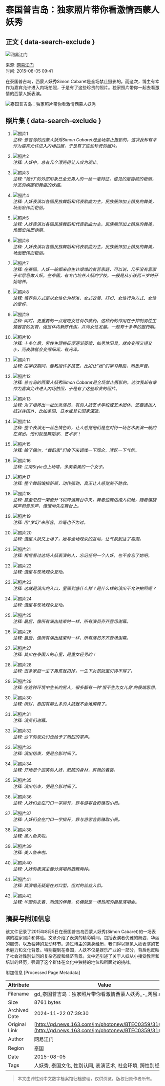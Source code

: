 # 泰国普吉岛：独家照片带你看激情西蒙人妖秀

## 正文 { data-search-exclude }


![网易江门](http://img1.cache.netease.com/hebei/2014/3/21/201403211558298550d.png)

来源: [网易江门](http://jm.news.163.com/)  
时间: 2015-08-05 09:41  

在泰国普吉岛，西蒙人妖秀Simon Cabaret是全场禁止摄影的。而这次，博主有幸作为嘉宾允许进入内场拍照，于是有了这些珍贵的照片。独家照片带你一起去看激情的西蒙人妖表演。

![泰国普吉岛：独家照片带你看激情西蒙人妖秀](http://img3.cache.netease.com/photo/0359/2015-08-05/B08CNDB1BTEC0359.jpg)

## 照片集 { data-search-exclude }

1. ![照片1](http://img3.cache.netease.com/photo/0359/2015-08-05/B08CNDB1BTEC0359.jpg)  
   *注释: 普吉岛的西蒙人妖秀Simon Cabaret是全场禁止摄影的，这次我却有幸作为嘉宾允许进入内场拍照，于是有了这些珍贵的照片。*
   
2. ![照片2](http://img3.cache.netease.com/photo/0359/2015-08-05/B08CNCMEBTEC0359.jpg)  
   *注释: 人妖中，总有几个漂亮得让人叹为观止。*

3. ![照片3](http://img4.cache.netease.com/photo/0359/2015-08-05/B08CNC51BTEC0359.jpg)  
   *注释: “她们”的外部形象已全无男人的一丝一毫特征，惟见的是容颜的艳丽，体态的婀娜和舞姿的妖媚。*

4. ![照片4](http://img3.cache.netease.com/photo/0359/2015-08-05/B08CNBLDBTEC0359.jpg)  
   *注释: 人妖表演以各国民族舞蹈和代表歌曲为主，民族服饰加上精良的舞美，场面宏伟而艳丽。*

5. ![照片5](http://img4.cache.netease.com/photo/0359/2015-08-05/B08CNB57BTEC0359.jpg)  
   *注释: 人妖表演以各国民族舞蹈和代表歌曲为主，民族服饰加上精良的舞美，场面宏伟而艳丽。*

6. ![照片6](http://img3.cache.netease.com/photo/0359/2015-08-05/B08CNAI0BTEC0359.jpg)  
   *注释: 人妖表演以各国民族舞蹈和代表歌曲为主，民族服饰加上精良的舞美，场面宏伟而艳丽。*

7. ![照片7](http://img4.cache.netease.com/photo/0359/2015-08-05/B08CN9U0BTEC0359.jpg)  
   *注释: 在泰国，人妖一般都来自生计艰难的贫苦家庭，可以说，几乎没有富家子弟愿意做人妖。在泰国，有专门培养人妖的学校。一般是从小孩两三岁时开始培养。*

8. ![照片8](http://img3.cache.netease.com/photo/0359/2015-08-05/B08CN9E7BTEC0359.jpg)  
   *注释: 培养的方式是以女性化为标准，女式衣着、打扮、女性行为方式、女性的爱好。*

9. ![照片9](http://img3.cache.netease.com/photo/0359/2015-08-05/B08CN8TJBTEC0359.jpg)  
   *注释: 同时，更重要的一点是吃女性荷尔蒙药。这种药的作用在于抑制男性生殖器官的发育，促进体内新陈代谢，并向女性发展。一般有十多年的服药期。*

10. ![照片10](http://img4.cache.netease.com/photo/0359/2015-08-05/B08CN8CGBTEC0359.jpg)  
    *注释: 十多年后，男性生理特征便逐渐萎缩，如男性阳具，就会变得又短又小，而皮肤就会变得细润，有光泽。*

11. ![照片11](http://img4.cache.netease.com/photo/0359/2015-08-05/B08CN7SQBTEC0359.jpg)  
    *注释: 在学校期间，要教授许多技艺。比如让“她”们学习舞蹈，熟悉声音。*

12. ![照片12](http://img4.cache.netease.com/photo/0359/2015-08-05/B08CN7B6BTEC0359.jpg)  
    *注释: 普吉岛的西蒙人妖秀Simon Cabaret是全场禁止摄影的，这次我却有幸作为嘉宾允许进入内场拍照，于是有了这些珍贵的照片。*

13. ![照片13](http://img3.cache.netease.com/photo/0359/2015-08-05/B08CN6QDBTEC0359.jpg)  
    *注释: 为了培养出一批优秀演员，有的人妖艺术学校或艺术团体，还要选拔人妖送往国外，比如美国、日本或其它国家深造。*

14. ![照片14](http://img4.cache.netease.com/photo/0359/2015-08-05/B08CN69MBTEC0359.jpg)  
    *注释: 整个表演无一丝色情色彩，让人感觉他们是在对待一场艺术表演一般的在演出。他们就是舞蹈家、艺术家！*

15. ![照片15](http://img3.cache.netease.com/photo/0359/2015-08-05/B08CN5PNBTEC0359.jpg)  
    *注释: 除了偶尔，“舞蹈家”们会下来调戏一下观众，活跃一下气氛。*

16. ![照片16](http://img3.cache.netease.com/photo/0359/2015-08-05/B08CN58NBTEC0359.jpg)  
    *注释: 江南Style也上场喽，多美柔美的一个女子。*

17. ![照片17](http://img3.cache.netease.com/photo/0359/2015-08-05/B08CN4OUBTEC0359.jpg)  
    *注释: 整个舞蹈编排新颖，动作强劲，真正让人感觉美不胜收。*

18. ![照片18](http://img3.cache.netease.com/photo/0359/2015-08-05/B08CN47NBTEC0359.jpg)  
    *注释: 甚至忽然一架直升飞机降落舞台中央，舞者边舞边踏入机舱，随着螺旋桨声和音乐声，慢慢消失在舞台上。*

19. ![照片19](http://img3.cache.netease.com/photo/0359/2015-08-05/B08CN3N9BTEC0359.jpg)  
    *注释: 用“梦幻”来形容，丝毫也不为过。*

20. ![照片20](http://img3.cache.netease.com/photo/0359/2015-08-05/B08CN38PBTEC0359.jpg)  
    *注释: 谐星人妖又上场了，她与全场观众的互动，让气氛到达了高潮。*

21. ![照片21](http://img4.cache.netease.com/photo/0359/2015-08-05/B08CN2ORBTEC0359.jpg)  
    *注释: 相信看过这场人妖表演的人，忘记任何一个人妖，也不会忘了她吧。*

22. ![照片22](http://img3.cache.netease.com/photo/0359/2015-08-05/B08CN270BTEC0359.jpg)  
    *注释: 谐星与现场观众互动。*

23. ![照片23](http://img3.cache.netease.com/photo/0359/2015-08-05/B08CN1M7BTEC0359.jpg)  
    *注释: 这就是演出的入口，里面到底什么样？是什么样的演出不允许拍照呢？*

24. ![照片24](http://img4.cache.netease.com/photo/0359/2015-08-05/B08CN14CBTEC0359.jpg)  
    *注释: 谐星与现场观众互动。*

25. ![照片25](http://img3.cache.netease.com/photo/0359/2015-08-05/B08CN0KEBTEC0359.jpg)  
    *注释: 最后，像所有演出结束时一样，所有演员齐齐登场谢幕。*

26. ![照片26](http://img3.cache.netease.com/photo/0359/2015-08-05/B08CN03HBTEC0359.jpg)  
    *注释: 最后，像所有演出结束时一样，所有演员齐齐登场谢幕。*

27. ![照片27](http://img4.cache.netease.com/photo/0359/2015-08-05/B08CMVICBTEC0359.jpg)  
    *注释: 其实在泰国人的心里，是重女轻男的！*

28. ![照片28](http://img4.cache.netease.com/photo/0359/2015-08-05/B08CMUT1BTEC0359.jpg)  
    *注释: 很多家庭一生下男孩就扔掉，一生下女孩就宝贝得不得了。*

29. ![照片29](http://img4.cache.netease.com/photo/0359/2015-08-05/B08CMTUABTEC0359.jpg)  
    *注释: 在这种环境中生长的男人，很多都有一种‘恨不生为女儿身’的极端思想。*

30. ![照片30](http://img3.cache.netease.com/photo/0359/2015-08-05/B08CMSQ7BTEC0359.jpg)  
    *注释: 所以，泰国有那么多的人妖就不会难解释了。*

31. ![照片31](http://img3.cache.netease.com/photo/0359/2015-08-05/B08CMRIVBTEC0359.jpg)  
    *注释: 演员们谢幕。*

32. ![照片32](http://img3.cache.netease.com/photo/0359/2015-08-05/B08CMQNOBTEC0359.jpg)  
    *注释: 台下的观众们也给予了热烈的掌声。*

33. ![照片33](http://img4.cache.neteise.com/photo/0359/2015-08-05/B08CMPUDBTEC0359.jpg)  
    *注释: 演出结束，便是合影时间了。*

34. ![照片34](http://img3.cache.netease.com/photo/0359/2015-08-05/B08CMP5CBTEC0359.jpg)  
    *注释: 开场是个逗笑的人妖，肥硕的身材，鲜艳的着装。*

35. ![照片35](http://img4.cache.netease.com/photo/0359/2015-08-05/B08CMODHBTEC0359.jpg)  
    *注释: 演出结束，便是合影时间了。*

36. ![照片36](http://img4.cache.neteise.com/photo/0359/2015-08-05/B08CMND7BTEC0359.jpg)  
    *注释: 人妖们会在门口一字排开，靠与游客合影赚取小费。*

37. ![照片37](http://img4.cache.neteise.com/photo/0359/2015-08-05/B08CMM9KBTEC0359.jpg)  
    *注释: 人妖们会在门口一字排开，靠与游客合影赚取小费。*

38. ![照片38](http://img4.cache.neteise.com/photo/0359/2015-08-05/B08CMLCIBTEC0359.jpg)  
    *注释: 美人鱼来啦。*

39. ![照片39](http://img3.cache.neteise.com/photo/0359/2015-08-05/B08CMKHTBTEC0359.jpg)  
    *注释: 美人鱼来啦。*

40. ![照片40](http://img4.cache.neteise.com/photo/0359/2015-08-05/B08CMJP6BTEC0359.jpg)  
    *注释: 人妖的表演主要分演唱和歌舞两种。*

41. ![照片41](http://img3.cache.neteise.com/photo/0359/2015-08-05/B08CMJ26BTEC0359.jpg)  
    *注释: 其演唱无疑是在对口型，但对的丝丝入扣。*

42. ![照片42](http://img4.cache.neteise.com/photo/0359/2015-08-05/B08CMI4NBTEC0359.jpg)  
    *注释: 华丽的衣着、热情的伴舞，仿佛就是一场热闹的巨星演唱会。*

## 摘要与附加信息

<!-- tcd_abstract -->
该文件记录了2015年8月5日在泰国普吉岛西蒙人妖秀(Simon Cabaret)的一场表演的独家照片和体验。文章介绍了表演的精彩瞬间，包括表演者优雅的舞姿、华丽的服饰，以及独特的互动环节。通过博主的亲身经历，我们得以窥见人妖表演的艺术魅力和文化背景。特别提到在泰国，人妖不仅是娱乐产业的一部分，背后也反映了社会对性别认同的复杂态度和经济背景。文中还引述了关于人妖从小接受教育和培训的经历，强调了这个群体在文化中独特的地位和所面对的挑战。
<!-- tcd_abstract_end -->

附加信息 [Processed Page Metadata]

| Attribute       | Value                                  |
|-----------------|----------------------------------------|
| Filename        | gd_泰国普吉岛：独家照片带你看激情西蒙人妖秀_-_网易.md                             |
| Size            | 8761 bytes                           |
| Archived Date   | 2024-11-22 07:39:30                             |
| Original Link   | [http://gd.news.163.com/jm/photonew/BTEC0359/316.html](http://gd.news.163.com/jm/photonew/BTEC0359/316.html)                       |
| Author          | 网易江门                               |
| Region          | 泰国                               |
| Date            | 2015-08-05                                 |
| Tags            | 人妖秀, 泰国文化, 性别认同, 表演艺术, 社会环境, 跨性别经历                                 |
>
> 本文由跨性别中文数字档案馆归档整理，仅供浏览。版权归原作者所有。
>